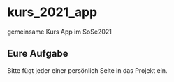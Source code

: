 # kurs_2021_app

gemeinsame Kurs App im SoSe2021

## Eure Aufgabe

Bitte fügt jeder einer persönlich Seite in das Projekt ein.
